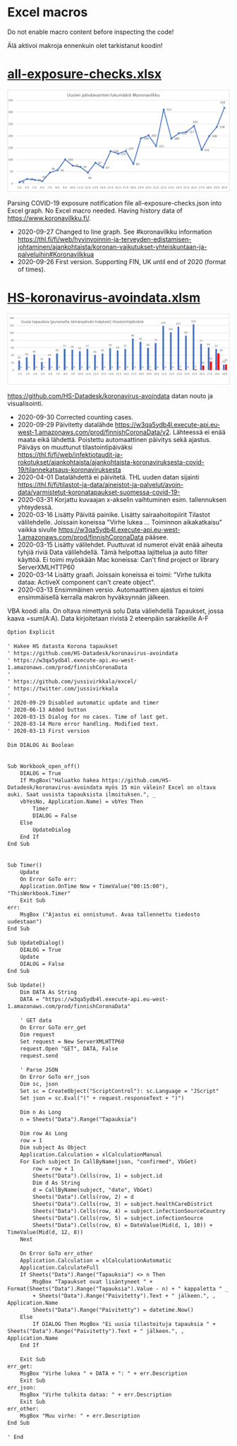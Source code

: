 # Excel macros

Do not enable macro content before inspecting the code!

Älä aktivoi makroja ennenkuin olet tarkistanut koodin!

#  [all-exposure-checks.xlsx](https://github.com/jussivirkkala/excel/blob/master/all-exposure-checks.xlsx)

![all-exposure-checks](all-exposure-checks.png)

Parsing COVID-19 exposure notification file all-exposure-checks.json into Excel graph. No Excel macro needed. Having history data of https://www.koronavilkku.fi/.

- 2020-09-27 Changed to line graph. See #koronavilkku information https://thl.fi/fi/web/hyvinvoinnin-ja-terveyden-edistamisen-johtaminen/ajankohtaista/koronan-vaikutukset-yhteiskuntaan-ja-palveluihin#Koronavilkkua
- 2020-09-26 First version. Supporting FIN, UK until end of 2020 (format of times).

# [HS-koronavirus-avoindata.xlsm](https://github.com/jussivirkkala/excel/blob/master/hs-koronavirus-avoindata.xlsm)

![hs-koronavirus-avoindata](hs-koronavirus-avoindata.png)

https://github.com/HS-Datadesk/koronavirus-avoindata datan nouto ja visualisointi. 

- 2020-09-30 Corrected counting cases.
- 2020-09-29 Päivitetty datalähde https://w3qa5ydb4l.execute-api.eu-west-1.amazonaws.com/prod/finnishCoronaData/v2. Lähteessä ei enää maata eikä lähdettä. Poistettu automaattinen päivitys sekä ajastus. Päiväys on muuttunut tilastointipäiväksi https://thl.fi/fi/web/infektiotaudit-ja-rokotukset/ajankohtaista/ajankohtaista-koronaviruksesta-covid-19/tilannekatsaus-koronaviruksesta
- 2020-04-01 Datalähdettä ei päivitetä. THL uuden datan sijainti https://thl.fi/fi/tilastot-ja-data/aineistot-ja-palvelut/avoin-data/varmistetut-koronatapaukset-suomessa-covid-19-
- 2020-03-31 Korjattu kuvaajan x-akselin vaihtuminen esim. tallennuksen yhteydessä.
- 2020-03-16 Lisätty Päivitä painike. Lisätty sairaahoitopiirit Tilastot välilehdelle. Joissain koneissa "Virhe lukea ... Toiminnon aikakatkaisu" vaikka sivulle https://w3qa5ydb4l.execute-api.eu-west-1.amazonaws.com/prod/finnishCoronaData pääsee.
- 2020-03-15 Lisätty välilehdet. Puuttuvat id numerot eivät enää aiheuta tyhjiä riviä Data välilehdellä. Tämä helpottaa lajittelua ja auto filter käyttöä. Ei toimi myöskään Mac koneissa: Can't find project or library ServerXMLHTTP60
- 2020-03-14 Lisätty graafi. Joissain koneissa ei toimi: "Virhe tulkita dataa: ActiveX component can't create object".
- 2020-03-13 Ensimmäinen versio. Automaattinen ajastus ei toimi ensimmäisellä kerralla makron hyväksynnän jälkeen.

VBA koodi alla. On oltava nimettynä solu Data väliehdellä Tapaukset, jossa kaava =sum(A:A). Data kirjoitetaan rivistä 2 eteenpäin sarakkeille A-F
```
Option Explicit

' Hakee HS datasta Korona tapaukset
' https://github.com/HS-Datadesk/koronavirus-avoindata
' https://w3qa5ydb4l.execute-api.eu-west-1.amazonaws.com/prod/finnishCoronaData
'
' https://github.com/jussivirkkala/excel/
' https://twitter.com/jussivirkkala
'
' 2020-09-29 Disabled automatic update and timer
' 2020-06-13 Added button
' 2020-03-15 Dialog for no cases. Time of last get.
' 2020-03-14 More error handling. Modified text.
' 2020-03-13 First version

Dim DIALOG As Boolean


Sub Workbook_open_off()
    DIALOG = True
    If MsgBox("Haluatko hakea https://github.com/HS-Datadesk/koronavirus-avoindata myös 15 min välein? Excel on oltava auki. Saat uusista tapauksista ilmoituksen.", _
    vbYesNo, Application.Name) = vbYes Then
        Timer
        DIALOG = False
    Else
        UpdateDialog
    End If
End Sub


Sub Timer()
    Update
    On Error GoTo err:
    Application.OnTime Now + TimeValue("00:15:00"), "ThisWorkbook.Timer"
    Exit Sub
err:
    MsgBox ("Ajastus ei onnistunut. Avaa tallennettu tiedosto uudestaan")
End Sub

Sub UpdateDialog()
    DIALOG = True
    Update
    DIALOG = False
End Sub

Sub Update()
    Dim DATA As String
    DATA = "https://w3qa5ydb4l.execute-api.eu-west-1.amazonaws.com/prod/finnishCoronaData"
    
    ' GET data
    On Error GoTo err_get
    Dim request
    Set request = New ServerXMLHTTP60
    request.Open "GET", DATA, False
    request.send

    ' Parse JSON
    On Error GoTo err_json
    Dim sc, json
    Set sc = CreateObject("ScriptControl"): sc.Language = "JScript"
    Set json = sc.Eval("(" + request.responseText + ")")
    
    Dim n As Long
    n = Sheets("Data").Range("Tapauksia")
    
    Dim row As Long
    row = 1
    Dim subject As Object
    Application.Calculation = xlCalculationManual
    For Each subject In CallByName(json, "confirmed", VbGet)
        row = row + 1
        Sheets("Data").Cells(row, 1) = subject.id
        Dim d As String
        d = CallByName(subject, "date", VbGet)
        Sheets("Data").Cells(row, 2) = d
        Sheets("Data").Cells(row, 3) = subject.healthCareDistrict
        Sheets("Data").Cells(row, 4) = subject.infectionSourceCountry
        Sheets("Data").Cells(row, 5) = subject.infectionSource
        Sheets("Data").Cells(row, 6) = DateValue(Mid(d, 1, 10)) + TimeValue(Mid(d, 12, 8))
    Next

    On Error GoTo err_other
    Application.Calculation = xlCalculationAutomatic
    Application.CalculateFull
    If Sheets("Data").Range("Tapauksia") <> n Then
        MsgBox "Tapaukset ovat lisäntyneet " + Format(Sheets("Data").Range("Tapauksia").Value - n) + " kappaletta " _
        + Sheets("Data").Range("Paivitetty").Text + " jälkeen.", , Application.Name
        Sheets("Data").Range("Paivitetty") = datetime.Now()
    Else
        If DIALOG Then MsgBox "Ei uusia tilastoituja tapauksia " + Sheets("Data").Range("Paivitetty").Text + " jälkeen.", , Application.Name
    End If
    
    Exit Sub
err_get:
    MsgBox "Virhe lukea " + DATA + ": " + err.Description
    Exit Sub
err_json:
    MsgBox "Virhe tulkita dataa: " + err.Description
    Exit Sub
err_other:
    MsgBox "Muu virhe: " + err.Description
End Sub

' End
```
